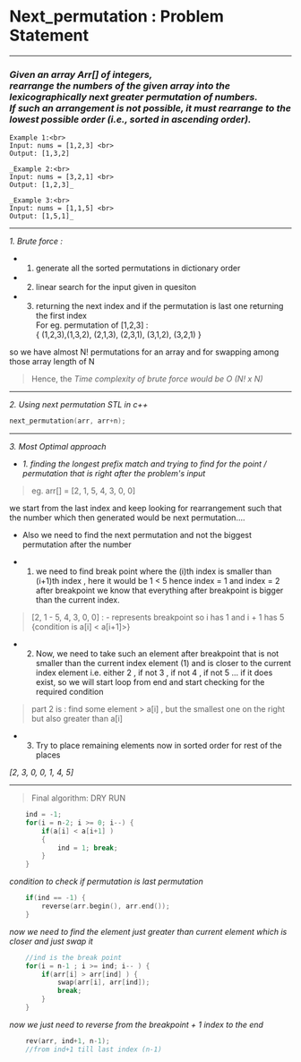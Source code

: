 # Next_permutation : Problem Statement

---

### _Given an array Arr[] of integers, <br> rearrange the numbers of the given array into the lexicographically next greater permutation of numbers. <br> If such an arrangement is not possible, it must rearrange to the lowest possible order (i.e., sorted in ascending order)._

```
Example 1:<br>
Input: nums = [1,2,3] <br>
Output: [1,3,2]
```

```
_Example 2:<br>
Input: nums = [3,2,1] <br>
Output: [1,2,3]_
```

```
_Example 3:<br>
Input: nums = [1,1,5] <br>
Output: [1,5,1]_
```

---

_1. Brute force :_

- 1. generate all the sorted permutations in dictionary order
- 2. linear search for the input given in quesiton
- 3. returning the next index and if the permutation is last one returning the first index
     <br>
     For eg. permutation of [1,2,3] : <br> { (1,2,3),(1,3,2), (2,1,3), (2,3,1), (3,1,2), (3,2,1) }

so we have almost N! permutations for an array and for swapping among those array length of N <br>

> Hence, the _Time complexity of brute force would be O (N! x N)_

---

_2. Using next permutation STL in c++_

```cpp
next_permutation(arr, arr+n);
```

---

_3. Most Optimal approach_

- _1. finding the longest prefix match and trying to find for the point / permutation that is right after the problem's input_

> eg. arr[] = [2, 1, 5, 4, 3, 0, 0] <br>

we start from the last index and keep looking for rearrangement such that the number which then generated would be next permutation....

- Also we need to find the next permutation and not the biggest permutation after the number

- 1. we need to find break point where the (i)th index is smaller than (i+1)th index , here it would be 1 < 5 hence index = 1 and index = 2 <br> after breakpoint we know that everything after breakpoint is bigger than the current index.

> [2, 1 - 5, 4, 3, 0, 0] : - represents breakpoint so i has 1 and i + 1 has 5 {condition is a[i] < a[i+1]>}

- 2. Now, we need to take such an element after breakpoint that is not smaller than the current index element (1) and is closer to the current index element i.e. either 2 , if not 3 , if not 4 , if not 5 ... if it does exist, so we will start loop from end and start checking for the required condition

> part 2 is : find some element > a[i] , but the smallest one on the right but also greater than a[i]

- 3. Try to place remaining elements now in sorted order for rest of the places

_[2, 3, 0, 0, 1, 4, 5]_

---

> Final algorithm: DRY RUN

```cpp
    ind = -1;
    for(i = n-2; i >= 0; i--) {
        if(a[i] < a[i+1] )
        {
            ind = 1; break;
        }
    }
```

_condition to check if permutation is last permutation_

```cpp
    if(ind == -1) {
        reverse(arr.begin(), arr.end());
    }
```

_now we need to find the element just greater than current element which is closer and just swap it_

```cpp
    //ind is the break point
    for(i = n-1 ; i >= ind; i-- ) {
        if(arr[i] > arr[ind] ) {
            swap(arr[i], arr[ind]);
            break;
        }
    }
```

_now we just need to reverse from the breakpoint + 1 index to the end_

```cpp
    rev(arr, ind+1, n-1);
    //from ind+1 till last index (n-1)
```
